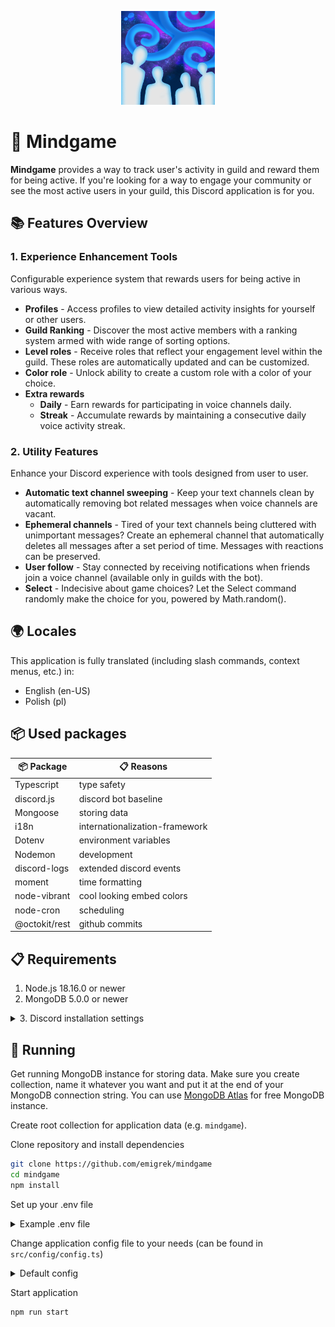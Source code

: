 <p align="center">
    <img alt="Mindgame logo" style="height: 150px;width: 150px;" src="https://raw.githubusercontent.com/emigrek/mindgame/main/media/logo.png" />
</p>

# 🌌 Mindgame
**Mindgame** provides a way to track user's activity in guild and reward them for being active. If you're looking for a way to engage your community or see the most active users in your guild, this Discord application is for you.

## 📚 Features Overview
### 1. **Experience Enhancement Tools** 
Configurable experience system that rewards users for being active in various ways.

* **Profiles** -  Access profiles to view detailed activity insights for yourself or other users.
* **Guild Ranking** - Discover the most active members with a ranking system armed with wide range of sorting options.
* **Level roles** - Receive roles that reflect your engagement level within the guild. These roles are automatically updated and can be customized.
* **Color role** - Unlock ability to create a custom role with a color of your choice.
* **Extra rewards**
    * **Daily** - Earn rewards for participating in voice channels daily.
    * **Streak** - Accumulate rewards by maintaining a consecutive daily voice activity streak.

### 2. **Utility Features**
Enhance your Discord experience with tools designed from user to user.

* **Automatic text channel sweeping** - Keep your text channels clean by automatically removing bot related messages when voice channels are vacant.
* **Ephemeral channels** - Tired of your text channels being cluttered with unimportant messages? Create an ephemeral channel that automatically deletes all messages after a set period of time. Messages with reactions can be preserved.
* **User follow** - Stay connected by receiving notifications when friends join a voice channel (available only in guilds with the bot).
* **Select** - Indecisive about game choices? Let the Select command randomly make the choice for you, powered by Math.random().

## 🌍 Locales
This application is fully translated (including slash commands, context menus, etc.) in:
- English (en-US)
- Polish (pl)

## 📦 Used packages
| 📦 Package    | 📋 Reasons                     |
|---------------|--------------------------------|
| Typescript    | type safety                    |
| discord.js    | discord bot baseline           |
| Mongoose      | storing data                   |
| i18n          | internationalization-framework |
| Dotenv        | environment variables          |
| Nodemon       | development                    |
| discord-logs  | extended discord events        |
| moment        | time formatting                |
| node-vibrant  | cool looking embed colors      |
| node-cron     | scheduling                     |
| @octokit/rest | github commits                 |

## 📋 Requirements 

1. Node.js 18.16.0 or newer
2. MongoDB 5.0.0 or newer
<details>
<summary>3. Discord installation settings</summary>

![Discord installation settings](https://raw.githubusercontent.com/emigrek/mindgame/main/media/installation-settings.png)

</details>


## 🚀 Running
Get running MongoDB instance for storing data. Make sure you create collection, name it whatever you want and put it at the end of your MongoDB connection string. You can use [MongoDB Atlas](https://www.mongodb.com/cloud/atlas) for free MongoDB instance. 

Create root collection for application data (e.g. `mindgame`).

Clone repository and install dependencies
``` bash
git clone https://github.com/emigrek/mindgame
cd mindgame
npm install
```

Set up your .env file
<details>
<summary>Example .env file</summary>

``` .env
DISCORD_TOKEN="Discord bot token"
DISCORD_CLIENT_ID="Discord application client ID"
MONGO_URI="MongoDB connection string (IMPORTANT: put root collection name at the end of the connection string)"
OWNER_ID="Your Discord ID"
```
</details>

Change application config file to your needs (can be found in ```src/config/config.ts```)
<details>
<summary>Default config</summary>

``` typescript
import {ActivityStreak, Config} from "@/interfaces";

export const config: Config = {
    // Experience configuration
    experience: {
        constant: 0.3829,
        message: {
            enabled: true,
            value: 150,
            multiplier: (files: boolean) => files ? 2 : 1,
        },
        voice: {
            enabled: true,
            value: 0.007,
            multiplier: (seconds: number, inVoice: number) => {
                const hours = seconds / 3600;
                const boost = 1 + Math.sqrt(Math.max(hours, 1));
                return boost * (inVoice + 1);
            },

            dailyActivityReward: 5000,
            significantActivityStreakReward: 10000,
        },
        presence: {
            enabled: true,
            value: 0.0007,
            multiplier: (seconds: number) => {
                const hours = seconds / 3600;
                return hours < 12 ? 1 : 0.5;
            },
        },
    },

    // Hours of inactivity before a user is considered to be on a long break. When user join a voice channel after a long break, his followers are notified about it.
    userLongBreakHours: 8,

    // Timeout after which text channel's bots messages are swept before the guild is considered as empty
    emptyGuildSweepTimeoutMs: 10_000,

    // List of bot prefixes based on which messages are considered as bot messages and are swept when guild voice channels are empty
    // Besides that list, all messages from bot users are considered as bot messages
    emptyGuildSweepBotPrefixesList: ['!', '$', '%', '^', '&', '(', ')', '/'],

    // Whether to automatically put slash commands on client login
    autoPutSlashCommands: true,

    // A function that determines whether a streak is significant enough to be notified about
    // The default formula is that a streak is significant if it's 3 or 5 or a multiple of 10
    voiceActivityStreakLogic: ({ streak, maxStreak }): ActivityStreak => {
        if (!streak || !maxStreak) {
            return {
                streak: undefined,
                maxStreak: undefined,
                isSignificant: false,
                nextSignificant: 0,
            }
        }
        
        const { value: c } = streak;

        const isSignificant = c === 3 || c === 5 || (c > 0 && c % 10 === 0);
        const nextSignificant = (() => {
            if (c < 3) return 3;
            if (c < 5) return 5;
            if (c < 10) return 10;
            else return Math.ceil((c + 1) / 10) * 10;
        })();

        return {
            streak,
            maxStreak: maxStreak,
            isSignificant,
            nextSignificant,
        }
    }
}
```
</details>

Start application

``` bash
npm run start
```